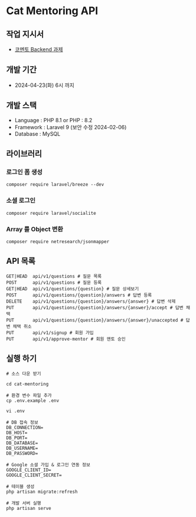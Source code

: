 
# Cat Mentoring API

## 작업 지시서

- [코멘토 Backend 과제](https://comento.notion.site/Backend-ee683f02ead7498c8d9fd152421af0b8)

## 개발 기간

- 2024-04-23(화) 6시 까지

## 개발 스택

- Language : PHP 8.1 or PHP : 8.2
- Framework : Laravel 9 (보안 수정 2024-02-06)
- Database : MySQL

## 라이브러리

### 로그인 폼 생성

```shell
composer require laravel/breeze --dev
```

### 소셜 로그인

```shell
composer require laravel/socialite
```

### Array 를 Object 변환

```shell
composer require netresearch/jsonmapper
```

## API 목록

```shell
GET|HEAD  api/v1/questions # 질문 목록 
POST      api/v1/questions # 질문 등록
GET|HEAD  api/v1/questions/{question} # 질문 상세보기
POST      api/v1/questions/{question}/answers # 답변 등록
DELETE    api/v1/questions/{question}/answers/{answer} # 답변 삭제
PUT       api/v1/questions/{question}/answers/{answer}/accept # 답변 채택
PUT       api/v1/questions/{question}/answers/{answer}/unaccepted # 답변 채택 취소
PUT       api/v1/signup # 회원 가입
PUT       api/v1/approve-mentor # 회원 맨토 승인
```

## 실행 하기

```shell
# 소스 다운 받기

cd cat-mentoring

# 환경 변수 파일 추가
cp .env.example .env

vi .env

# DB 접속 정보
DB_CONNECTION=
DB_HOST=
DB_PORT=
DB_DATABASE=
DB_USERNAME=
DB_PASSWORD=

# Google 소셜 가입 & 로그인 연동 정보
GOOGLE_CLIENT_ID=
GOOGLE_CLIENT_SECRET=

# 테이블 생성 
php artisan migrate:refresh

# 개발 서버 실행
php artisan serve
```
